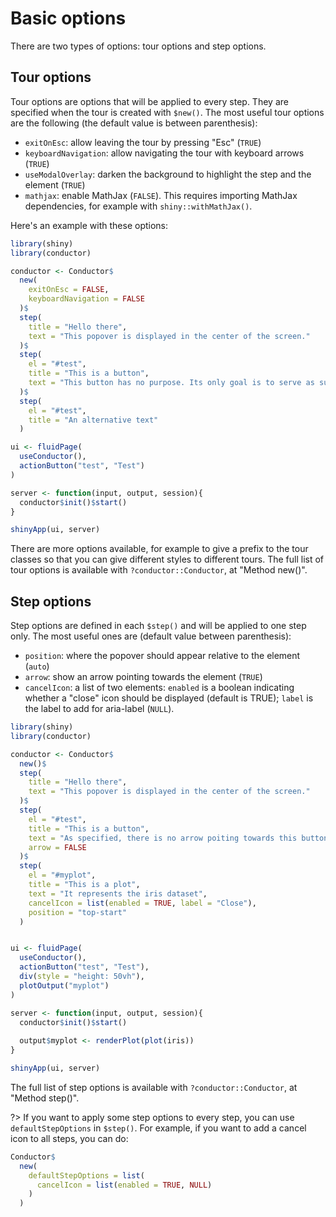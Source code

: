 # Basic options

There are two types of options: tour options and step options.

## Tour options

Tour options are options that will be applied to every step. They are specified when the tour is created with `$new()`. The most useful tour options are the following (the default value is between parenthesis):

* `exitOnEsc`: allow leaving the tour by pressing "Esc" (`TRUE`) 
* `keyboardNavigation`: allow navigating the tour with keyboard arrows (`TRUE`)
* `useModalOverlay`: darken the background to highlight the step and the element (`TRUE`)
* `mathjax`: enable MathJax (`FALSE`). This requires importing MathJax dependencies, for example with `shiny::withMathJax()`.

Here's an example with these options:
```r
library(shiny)
library(conductor)

conductor <- Conductor$
  new(
    exitOnEsc = FALSE,
    keyboardNavigation = FALSE
  )$
  step(
    title = "Hello there",
    text = "This popover is displayed in the center of the screen."
  )$
  step(
    el = "#test",
    title = "This is a button",
    text = "This button has no purpose. Its only goal is to serve as support for demo."
  )$
  step(
    el = "#test",
    title = "An alternative text"
  )

ui <- fluidPage(
  useConductor(),
  actionButton("test", "Test")
)

server <- function(input, output, session){
  conductor$init()$start()
}

shinyApp(ui, server)
```

There are more options available, for example to give a prefix to the tour classes so that you can give different styles to different tours. The full list of tour options is available with `?conductor::Conductor`, at "Method new()".


## Step options

Step options are defined in each `$step()` and will be applied to one step only. The most useful ones are (default value between parenthesis):

* `position`: where the popover should appear relative to the element (`auto`)
* `arrow`: show an arrow pointing towards the element (`TRUE`)
* `cancelIcon`: a list of two elements: `enabled` is a boolean indicating whether a "close" icon should be displayed (default is TRUE); `label` is the label to add for aria-label (`NULL`).

```r
library(shiny)
library(conductor)

conductor <- Conductor$
  new()$
  step(
    title = "Hello there",
    text = "This popover is displayed in the center of the screen."
  )$
  step(
    el = "#test",
    title = "This is a button",
    text = "As specified, there is no arrow poiting towards this button.",
    arrow = FALSE
  )$
  step(
    el = "#myplot",
    title = "This is a plot",
    text = "It represents the iris dataset",
    cancelIcon = list(enabled = TRUE, label = "Close"),
    position = "top-start"
  )


ui <- fluidPage(
  useConductor(),
  actionButton("test", "Test"),
  div(style = "height: 50vh"),
  plotOutput("myplot")
)

server <- function(input, output, session){
  conductor$init()$start()
  
  output$myplot <- renderPlot(plot(iris))
}

shinyApp(ui, server)
```

The full list of step options is available with `?conductor::Conductor`, at "Method step()".

?> If you want to apply some step options to every step, you can use `defaultStepOptions` in `$step()`. For example, if you want to add a cancel icon to all steps, you can do:
```r
Conductor$
  new(
    defaultStepOptions = list(
      cancelIcon = list(enabled = TRUE, NULL)
    )
  )
```
